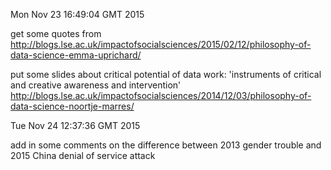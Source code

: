 
Mon Nov 23 16:49:04 GMT 2015

get some quotes from http://blogs.lse.ac.uk/impactofsocialsciences/2015/02/12/philosophy-of-data-science-emma-uprichard/

put some slides about critical potential of data work: 'instruments of critical and creative awareness and intervention' http://blogs.lse.ac.uk/impactofsocialsciences/2014/12/03/philosophy-of-data-science-noortje-marres/

Tue Nov 24 12:37:36 GMT 2015

add in some comments on the difference between 2013 gender trouble and 2015 China denial of service attack


